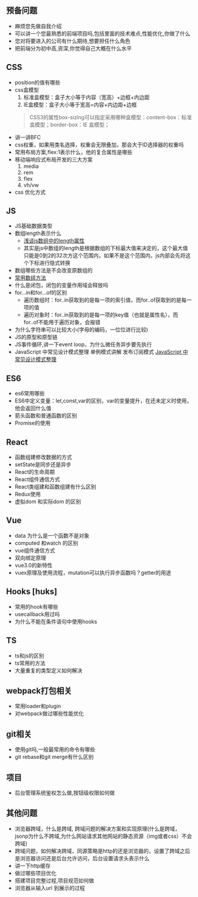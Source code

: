## 预备问题
- 麻烦您先做自我介绍
- 可以讲一个您最熟悉的前端项目吗,包括里面的技术难点,性能优化,你做了什么
- 您对将要进入的公司有什么期待,想要担任什么角色
- 把前端分为初中高,资深,你觉得自己大概在什么水平
## CSS
- position的值有哪些
- css盒模型
  1. 标准盒模型：盒子大小等于内容（宽高）+边框+内边距
  2. IE盒模型：盒子大小等于宽高=内容+内边距+边框
  > CSS3的属性box-sizing可以指定采用哪种盒模型：content-box：标准盒模型；border-box：IE 盒模型；
- 讲一讲BFC
- css权重，如果用类名选择，权重会无限叠加，那会大于ID选择器的权重吗
- 常用布局方案,flex:1表示什么，他的复合属性是哪些
- 移动端响应式布局开发的三大方案
  1. media
  2. rem
  3. flex
  4. vh/vw
- css 优化方式
## JS
- JS基础数据类型
- 数组length表示什么
  - [浅谈js数组中的length属性](https://blog.csdn.net/z591102/article/details/107782975)
  - 其实是js中数组的length是根据数组的下标最大值来决定的，这个最大值只能是0到2的32次方这个范围内，如果不是这个范围内，js内部会先将这个下标进行隐式转换
- 数组哪些方法是不会改变原数组的
 - [常用数组方法](https://blog.csdn.net/qq_26834399/article/details/118090457)
- 什么是闭包，闭包的变量作用域会释放吗
- for...in和for...of的区别
  - 遍历数组时：for..in获取到的是每一项的索引值，而for..of获取到的是每一项的值
  - 遍历对象时：for..in获取到的是每一项的key值（也就是属性名），而for..of不能用于遍历对象，会报错
- 为什么字符串可以比较大小(字母的编码，一位位进行比较)
- JS的原型和原型链
- JS事件循环,讲一下event loop，为什么微任务异步要先执行
- JavaScript 中常见设计模式整理
  单例模式讲解
	发布订阅模式
  [JavaScript 中常见设计模式整理](https://juejin.cn/post/6844903607452581896)
## ES6
- es6常用哪些
- ES6中定义变量：let,const,var的区别，var的变量提升，在还未定义时使用，他会返回什么值
- 箭头函数和普通函数的区别
- Promise的使用
## React
- 函数组建修改数据的方式
- setState是同步还是异步
- React的生命周期
- React组件通信方式
- React类组建和函数组建有什么区别
- Redux使用
- 虚拟dom 和实际dom 的区别
## Vue
- data 为什么是一个函数不是对象
- computed 和watch 的区别
- vue组件通信方式
- 双向绑定原理
- vue3.0的新特性
- vuex原理及使用流程，mutation可以执行异步函数吗？getter的用途
## Hooks  [hʊks]
- 常用的hook有哪些
- usecallback用过吗
- 为什么不能在条件语句中使用hooks
## TS
- ts和js的区别
- ts常用的方法
- 大量重复的类型定义如何解决

## webpack打包相关
- 常用loader和plugin
- 对webpack做过哪些性能优化
## git相关
- 使用git吗,一般最常用的命令有哪些
- git rebase和git merge有什么区别

## 项目
- 后台管理系统鉴权怎么做,按钮级权限如何做
## 其他问题
- 浏览器跨域，什么是跨域, 跨域问题的解决方案和实现原理(什么是跨域，jsonp为什么不跨域,为什么网站请求其他网站的静态资源（img或者css）不会跨域)
- 跨域问题，如何解决跨域，同源策略是http的还是浏览器的，设置了跨域之后是浏览器访问还是后台允许访问，后台设置请求头表示什么
- 讲一下http缓存
- 做过哪些项目优化
- 搭建项目完整过程,项目规范如何做
- 浏览器从输入url 到展示的过程